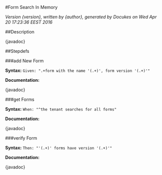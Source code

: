 #Form Search In Memory

_Version {version}, written by {author}, generated by Docukes on Wed Apr 20 17:23:36 EEST 2016_

##Description

{javadoc}

##Stepdefs

###add New Form

__Syntax:__ `Given: ".+form with the name '(.+)', form version '(.+)'"`

__Documentation:__

{javadoc}

###get Forms

__Syntax:__ `When: "^the tenant searches for all forms"`

__Documentation:__

{javadoc}

###verify Form

__Syntax:__ `Then: "'(.+)' forms have version '(.+)'"`

__Documentation:__

{javadoc}

